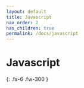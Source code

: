```yaml
---
layout: default
title: Javascript
nav_order: 2
has_children: true
permalink: /docs/javascript
---
```


# Javascript

{: .fs-6 .fw-300 }